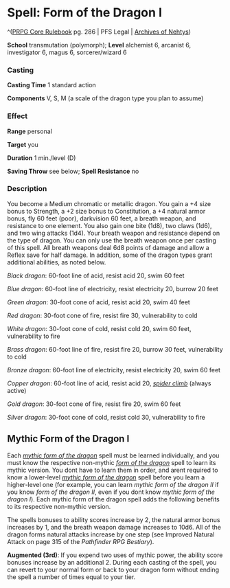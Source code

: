 # Spell: Form of the Dragon I

^([PRPG Core Rulebook][ss-form-of-the-dragon-i] pg. 286 | PFS Legal | [Archives of Nehtys][sn-form-of-the-dragon-i])

**School** transmutation (polymorph); **Level** alchemist 6, arcanist 6, investigator 6, magus 6, sorcerer/wizard 6

### Casting

**Casting Time** 1 standard action  

**Components** V, S, M (a scale of the dragon type you plan to assume)

### Effect

**Range** personal  

**Target** you  

**Duration** 1 min./level (D)  

**Saving Throw** see below; **Spell Resistance** no

### Description

You become a Medium chromatic or metallic dragon. You gain a +4 size bonus to Strength, a +2 size bonus to Constitution, a +4 natural armor bonus, fly 60 feet (poor), darkvision 60 feet, a breath weapon, and resistance to one element. You also gain one bite (1d8), two claws (1d6), and two wing attacks (1d4). Your breath weapon and resistance depend on the type of dragon. You can only use the breath weapon once per casting of this spell. All breath weapons deal 6d8 points of damage and allow a Reflex save for half damage. In addition, some of the dragon types grant additional abilities, as noted below.  

_Black dragon_: 60-foot line of acid, resist acid 20, swim 60 feet  

_Blue dragon_: 60-foot line of electricity, resist electricity 20, burrow 20 feet  

_Green dragon_: 30-foot cone of acid, resist acid 20, swim 40 feet  

_Red dragon_: 30-foot cone of fire, resist fire 30, vulnerability to cold  

_White dragon_: 30-foot cone of cold, resist cold 20, swim 60 feet, vulnerability to fire  

_Brass dragon_: 60-foot line of fire, resist fire 20, burrow 30 feet, vulnerability to cold  

_Bronze dragon_: 60-foot line of electricity, resist electricity 20, swim 60 feet  

_Copper dragon_: 60-foot line of acid, resist acid 20, _[spider climb]_ (always active)  

_Gold dragon_: 30-foot cone of fire, resist fire 20, swim 60 feet  

_Silver dragon_: 30-foot cone of cold, resist cold 30, vulnerability to fire

## Mythic Form of the Dragon I

Each _[mythic form of the dragon]_ spell must be learned individually, and you must know the respective non-mythic _[form of the dragon]_ spell to learn its mythic version. You dont have to learn them in order, and arent required to know a lower-level _[mythic form of the dragon]_ spell before you learn a higher-level one (for example, you can learn _mythic form of the dragon II_ if you know _form of the dragon II_, even if you dont know _mythic form of the dragon I_). Each mythic form of the dragon spell adds the following benefits to its respective non-mythic version.  

The spells bonuses to ability scores increase by 2, the natural armor bonus increases by 1, and the breath weapon damage increases to 10d6. All of the dragon forms natural attacks increase by one step (see Improved Natural Attack on page 315 of the _Pathfinder RPG Bestiary_).  

**Augmented (3rd)**: If you expend two uses of mythic power, the ability score bonuses increase by an additional 2. During each casting of the spell, you can revert to your normal form or back to your dragon form without ending the spell a number of times equal to your tier.

[ss-form-of-the-dragon-i]: http://paizo.com/pathfinderRPG/v57
[sn-form-of-the-dragon-i]: http://www.archivesofnethys.com/SpellDisplay.aspx?ItemName=Form%20of%20the%20Dragon%20I
[mythic form of the dragon]: http://www.archivesofnethys.com/SpellDisplay.aspx?ItemName=mythic%20form%20of%20the%20dragon
[form of the dragon]: http://www.archivesofnethys.com/SpellDisplay.aspx?ItemName=form%20of%20the%20dragon
[spider climb]: http://www.archivesofnethys.com/SpellDisplay.aspx?ItemName=spider%20climb